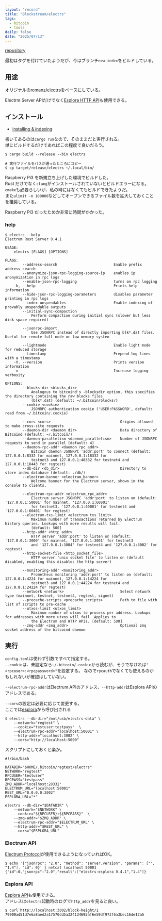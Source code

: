```yaml
---
layout: "record"
title: "Blockstream/electrs"
tags:
  - bitcoin
  - tools
daily: false
date: "2025/07/13"
---
```


[repository](https://github.com/Blockstream/electrs)

最初はタグを付けていたようだが、今はブランチ`new-index`をビルドしている。

## 用途

オリジナルの[romanz/electrs](./electrs.md)をベースにしている。

Electrm Server APIだけでなく[Esplora HTTP API](https://github.com/blockstream/esplora/blob/master/API.md)も使用できる。

## インストール

* [Installing & indexing](https://github.com/Blockstream/electrs?tab=readme-ov-file#installing--indexing)

書いてあるのは`cargo run`なので、そのままだと実行される。  
単にビルドするだけであればこの程度で良いだろう。

```console
$ cargo build --release --bin electrs

# 実行ファイルをパスが通ったところにコピー
$ cp target/release/electrs ~/.local/bin/
```

Raspberry Pi3 を新規立ち上げした環境でビルドした。  
Rust だけでなく`clang`がインストールされていないとビルドエラーになる。  
`cmake`も必要らしいが、私の時にはなくてもビルドできたようだ。  
また`ulimit -n 100000`などしてオープンできるファイル数を拡大しておくことを推奨している。

Raspberry Pi3 だったためか非常に時間がかかった。

### help

```console
$ electrs --help
Electrum Rust Server 0.4.1

USAGE:
    electrs [FLAGS] [OPTIONS]

FLAGS:
        --address-search                          Enable prefix address search
        --anonymize-json-rpc-logging-source-ip    enables ip anonymization in rpc logs
        --enable-json-rpc-logging                 turns on rpc logging
    -h, --help                                    Prints help information
        --hide-json-rpc-logging-parameters        disables parameter printing in rpc logs
        --index-unspendables                      Enable indexing of provably unspendable outputs
        --initial-sync-compaction
            Perform compaction during initial sync (slower but less disk space required)

        --jsonrpc-import
            Use JSONRPC instead of directly importing blk*.dat files. Useful for remote full node or low memory system

        --lightmode                               Enable light mode for reduced storage
        --timestamp                               Prepend log lines with a timestamp
    -V, --version                                 Prints version information
    -v                                            Increase logging verbosity

OPTIONS:
        --blocks-dir <blocks_dir>
            Analogous to bitcoind's -blocksdir option, this specifies the directory containing the raw blocks files
            (blk*.dat) (default: ~/.bitcoin/blocks/)
        --cookie <cookie>
            JSONRPC authentication cookie ('USER:PASSWORD', default: read from ~/.bitcoin/.cookie)

        --cors <cors>                                Origins allowed to make cross-site requests
        --daemon-dir <daemon_dir>                    Data directory of Bitcoind (default: ~/.bitcoin/)
        --daemon-parallelism <daemon_parallelism>    Number of JSONRPC requests to send in parallel [default: 4]
        --daemon-rpc-addr <daemon_rpc_addr>
            Bitcoin daemon JSONRPC 'addr:port' to connect (default: 127.0.0.1:8332 for mainnet, 127.0.0.1:18332 for
            testnet3 and 127.0.0.1:48332 for testnet4 and 127.0.0.1:18443 for regtest)
        --db-dir <db_dir>                            Directory to store index database (default: ./db/)
        --electrum-banner <electrum_banner>
            Welcome banner for the Electrum server, shown in the console to clients.

        --electrum-rpc-addr <electrum_rpc_addr>
            Electrum server JSONRPC 'addr:port' to listen on (default: '127.0.0.1:50001' for mainnet, '127.0.0.1:60001'
            for testnet3, '127.0.0.1:40001' for testnet4 and '127.0.0.1:60401' for regtest)
        --electrum-txs-limit <electrum_txs_limit>
            Maximum number of transactions returned by Electrum history queries. Lookups with more results will fail.
            [default: 500]
        --http-addr <http_addr>
            HTTP server 'addr:port' to listen on (default: '127.0.0.1:3000' for mainnet, '127.0.0.1:3001' for testnet3
            and '127.0.0.1:3004' for testnet4 and '127.0.0.1:3002' for regtest)
        --http-socket-file <http_socket_file>
            HTTP server 'unix socket file' to listen on (default disabled, enabling this disables the http server)

        --monitoring-addr <monitoring_addr>
            Prometheus monitoring 'addr:port' to listen on (default: 127.0.0.1:4224 for mainnet, 127.0.0.1:14224 for
            testnet3 and 127.0.0.1:44224 for testnet4 and 127.0.0.1:24224 for regtest)
        --network <network>                          Select network type (mainnet, testnet, testnet4, regtest, signet)
        --precache-scripts <precache_scripts>        Path to file with list of scripts to pre-cache
        --utxos-limit <utxos_limit>
            Maximum number of utxos to process per address. Lookups for addresses with more utxos will fail. Applies to
            the Electrum and HTTP APIs. [default: 500]
        --zmq-addr <zmq_addr>                        Optional zmq socket address of the bitcoind daemon
```

## 実行

`config.toml`は使わず引数ですべて指定する。  
`--cookie`は、未設定なら`~/.bitcoin/.cookie`から読むが、そうでなければ`"<rpcuser>:<rpcpassword>"`を設定する。
なので`rpcauth`でなくても使えるのかもしれないが確認はしていない。

`--electrum-rpc-addr`はElectrum APIのアドレス、`--http-addr`はEsplora APIのアドレスである。

`--cors`の設定は必要に応じて変更する。  
ここでは[esplora](./esplora.md)から呼び出される

```console
$ electrs --db-dir="/mnt/usb/electrs-data" \
    --network="regtest" \
    --cookie="testuser:testpass"  \
    --electrum-rpc-addr="localhost:50001" \
    --http-addr="localhost:3002" \
    --cors="http://localhost:5000"
```

スクリプトにしておくと楽か。

```script
#!/bin/bash

DATADIR="$HOME/.bitcoin/regtest/electrs"
NETWORK="regtest"
RPCUSER="testuser"
RPCPASS="testpass"
ZMQ_ADDR="localhost:28332"
ELECTRUM_URL="localhost:50001"
REST_URL="0.0.0.0:3002"
ESPLORA_URL="*"

electrs --db-dir="$DATADIR" \
    --network="$NETWORK" \
    --cookie="${RPCUSER}:${RPCPASS}"  \
    --zmq-addr="$ZMQ_ADDR" \
    --electrum-rpc-addr="$ELECTRUM_URL" \
    --http-addr="$REST_URL" \
    --cors="$ESPLORA_URL"
```

### Electrum API

[Electrum Protocol](https://electrumx.readthedocs.io/en/latest/protocol.html)が使用できるようになっていればOK。

```console
$ echo '{"jsonrpc": "2.0", "method": "server.version", "params": ["", "1.4"], "id": 0}' | netcat localhost 50001
{"id":0,"jsonrpc":"2.0","result":["electrs-esplora 0.4.1","1.4"]}
```

### Esplora API

[Esplora API](https://github.com/blockstream/esplora/blob/master/API.md)も使用できる。  
アドレスは`electrs`起動時のログで`http_addr`を見ると良い。

```console
$ curl http://localhost:3002/block-height/1
79900ad51d7e6a8aed2a17570dd5a324134693af6e59df973f6a3bec16de12a5
```
